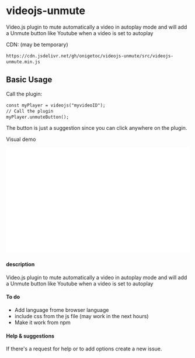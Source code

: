 # videojs-unmute
Video.js plugin to mute automatically a video in autoplay mode and will add a Unmute button like Youtube when a video is set to autoplay


CDN: (may be temporary)

    https://cdn.jsdelivr.net/gh/onigetoc/videojs-unmute/src/videojs-unmute.min.js  


## Basic Usage  

Call the plugin: 

    const myPlayer = videojs("myvideoID");
    // Call the plugin
    myPlayer.unmuteButton();  
    


The button is just a suggestion since you can click anywhere on the plugin.

Visual demo

![View demo](https://raw.githubusercontent.com/onigetoc/videojs-unmute/main/unmuteButon.gif)


#### description 
Video.js plugin to mute automatically a video in autoplay mode and will add a Unmute button like Youtube when a video is set to autoplay

#### To do
* Add language frome browser language
* include css from the js file (may work in the next hours)
* Make it work from npm

#### Help & suggestions 
If there's a request for help or to add options create a new issue.
